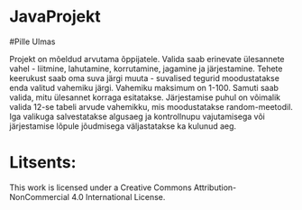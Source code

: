 # JavaProjekt

#Pille Ulmas

Projekt on mõeldud arvutama õppijatele.
Valida saab erinevate ülesannete vahel - liitmine, lahutamine, korrutamine, jagamine ja järjestamine. Tehete keerukust saab oma suva järgi muuta - suvalised tegurid moodustatakse enda valitud vahemiku järgi. Vahemiku maksimum on 1-100. Samuti saab valida, mitu ülesannet korraga esitatakse. Järjestamise puhul on võimalik valida 12-se tabeli arvude vahemikku, mis moodustatakse random-meetodil. Iga valikuga salvestatakse algusaeg ja kontrollnupu vajutamisega või järjestamise lõpule jõudmisega väljastatakse ka kulunud aeg.

# Litsents:

This work is licensed under a Creative Commons Attribution-NonCommercial 4.0 International License.